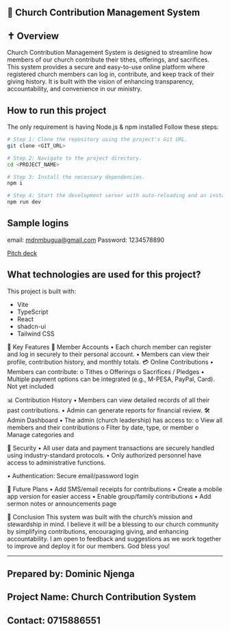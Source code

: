 ## 📖 Church Contribution Management System 

## ✝️ Overview
Church Contribution Management System is designed to streamline how members of our church contribute their tithes, offerings, and sacrifices. This system provides a secure and easy-to-use online platform where registered church members can log in, contribute, and keep track of their giving history. It is built with the vision of enhancing transparency, accountability, and convenience in our ministry.

## How to run this project
The only requirement is having Node.js & npm installed 
Follow these steps:

```sh
# Step 1: Clone the repository using the project's Git URL.
git clone <GIT_URL>

# Step 2: Navigate to the project directory.
cd <PROJECT_NAME>

# Step 3: Install the necessary dependencies.
npm i

# Step 4: Start the development server with auto-reloading and an instant preview.
npm run dev
```
## Sample logins
email: mdnmbugua@gmail.com
Password: 1234578890

[Pitch deck](../../Downloads/Church_Contribution_Pitch_Deck.pptx)
## What technologies are used for this project?

This project is built with:

- Vite
- TypeScript
- React
- shadcn-ui
- Tailwind CSS

🧰 Key Features
👤 Member Accounts
•   Each church member can register and log in securely to their personal account.
•   Members can view their profile, contribution history, and monthly totals.
💳 Online Contributions
•   Members can contribute:
o   Tithes
o   Offerings
o   Sacrifices / Pledges
•   Multiple payment options can be integrated (e.g., M-PESA, PayPal, Card). Not yet included

📊 Contribution History
•   Members can view detailed records of all their past contributions.
•   Admin can generate reports for financial review.
🛠️ Admin Dashboard
•   The admin (church leadership) has access to:
o   View all members and their contributions
o   Filter by date, type, or member
o   Manage categories and 

🔐 Security
•   All user data and payment transactions are securely handled using industry-standard protocols.
•   Only authorized personnel have access to administrative functions.

•   Authentication: Secure email/password login

📅 Future Plans
•   Add SMS/email receipts for contributions
•   Create a mobile app version for easier access
•   Enable group/family contributions
•   Add sermon notes or announcements page

🙏 Conclusion
This system was built with the church’s mission and stewardship in mind. I believe it will be a blessing to our church community by simplifying contributions, encouraging giving, and enhancing accountability. I am open to feedback and suggestions as we work together to improve and deploy it for our members.
God bless you!
________________________________________
## Prepared by: Dominic Njenga
## Project Name: Church Contribution System
## Contact: 0715886551
